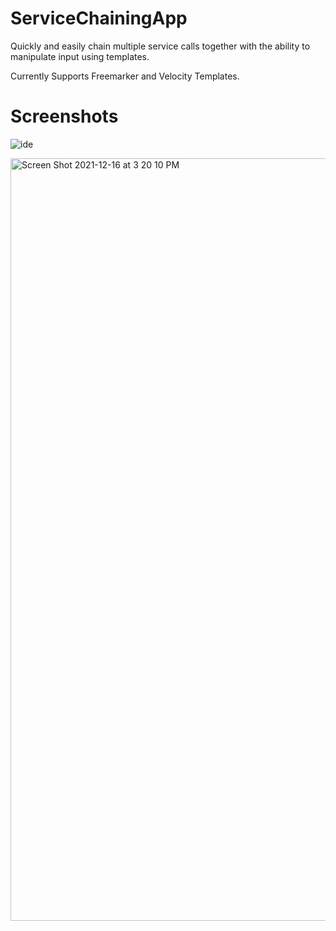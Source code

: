 # ServiceChainingApp

Quickly and easily chain multiple service calls together with the ability to manipulate input using templates.

Currently Supports Freemarker and Velocity Templates.

# Screenshots
![ide](https://i.imgur.com/Wyf5AY7.png)

<img width="1220" alt="Screen Shot 2021-12-16 at 3 20 10 PM" src="https://user-images.githubusercontent.com/5247778/146443643-dbef994f-ffb9-4cfc-820b-c28042140a6d.png">
